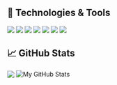 ## 🔧 Technologies & Tools
![](https://img.shields.io/badge/Node.js-informational?style=flat&logo=node.js&logoColor=white&color=339933)
![](https://img.shields.io/badge/React-informational?style=flat&logo=react&logoColor=white&color=61DAFB)
![](https://img.shields.io/badge/MongoDB-informational?style=flat&logo=MongoDB&logoColor=white&color=47A248)
![](https://img.shields.io/badge/JavaScript-informational?style=flat&logo=javascript&logoColor=white&color=2bbc8a)
![](https://img.shields.io/badge/Flutter-informational?style=flat&logo=Flutter&logoColor=white&color=02569B)
![](https://img.shields.io/badge/Dart-informational?style=flat&logo=Dart&logoColor=white&color=0175C2)
![](https://img.shields.io/badge/AWS_EC2-informational?style=flat&logo=amazon-aws&logoColor=white&color=232F3E)
## &#x1f4c8; GitHub Stats

  <img align="center" src="https://github-readme-stats.vercel.app/api/top-langs/?username=sharmayash&layout=compact&hide=css,html&title_color=ffffff&text_color=c9cacc&icon_color=2bbc8a&bg_color=1d1f21" />

  <img align="center" src="https://github-readme-stats.vercel.app/api?username=sharmayash&show_icons=true&line_height=27&count_private=true&title_color=ffffff&include_all_commits=true&hide=contribs&text_color=c9cacc&icon_color=2bbc8a&bg_color=1d1f21" alt="My GitHub Stats" />

<!--
**sharmayash/sharmayash** is a ✨ _special_ ✨ repository because its `README.md` (this file) appears on your GitHub profile.

Here are some ideas to get you started:

- 🔭 I’m currently working on ...
- 🌱 I’m currently learning ...
- 👯 I’m looking to collaborate on ...
- 🤔 I’m looking for help with ...
- 💬 Ask me about ...
- 📫 How to reach me: ...
- 😄 Pronouns: ...
- ⚡ Fun fact: ...
-->
